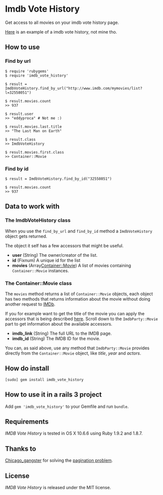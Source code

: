 # Imdb Vote History

Get access to all movies on your imdb vote history page.

[Here](http://www.imdb.com/mymovies/list?l=19736607) is an example of a imdb vote history, not mine tho. 

## How to use

### Find by url

    $ require 'rubygems'
    $ require 'imdb_vote_history'
    
    $ result = ImdbVoteHistory.find_by_url("http://www.imdb.com/mymovies/list?l=32558051")
    
    $ result.movies.count
    >> 937
    
    $ result.user
    >> "eddyproca" # Not me :)
    
    $ result.movies.last.title
    >> "The Last Man on Earth"
    
    $ result.class
    >> ImdbVoteHistory
    
    $ result.movies.first.class
    >> Container::Movie
    
### Find by id

    $ result = ImdbVoteHistory.find_by_id("32558051")
    
    $ result.movies.count
    >> 937
    
## Data to work with

### The ImdbVoteHistory class

When you use the `find_by_url` and `find_by_id` method a `ImdbVoteHistory` object gets returned.

The object it self has a few accessors that might be useful.

- **user** (String) The owner/creator of the list.
- **id** (Fixnum) A unique id for the list
- **movies** (Array<Container::Movie>) A list of movies containing `Container::Movie` instances.

### The Container::Movie class

The `movies` method returns a list of `Container::Movie` objects, each object has two methods that returns information about the movie without doing another request to [IMDb](http://www.imdb.com/).

If you for example want to get the title of the movie you can apply the accessors that is being described [here](https://github.com/oleander/MovieSearcher).
Scroll down to the `ImdbParty::Movie` part to get information about the available accessors.

- **imdb_link** (String) The full URL to the IMDB page.
- **imdb_id** (String) The IMDB ID for the movie.

You can, as said above, use any method that `ImdbParty::Movie` provides directly from the `Container::Movie` object, like *title*, *year* and *actors*.

## How do install

    [sudo] gem install imdb_vote_history
    
## How to use it in a rails 3 project

Add `gem 'imdb_vote_history'` to your Gemfile and run `bundle`.

## Requirements

*IMDB Vote History* is tested in OS X 10.6.6 using Ruby 1.9.2 and 1.8.7.

## Thanks to

[Chicago_gangster](http://www.imdb.com/user/ur13279695/boards/profile/) for solving the [pagination problem](http://www.imdb.com/board/bd0000041/thread/178983592?d=178983592&p=1#178983592).

## License

*IMDB Vote History* is released under the MIT license.